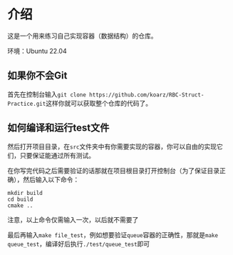# 介绍

这是一个用来练习自己实现容器（数据结构）的仓库。

环境：Ubuntu 22.04

## 如果你不会Git

首先在控制台输入`git clone https://github.com/koarz/RBC-Struct-Practice.git`这样你就可以获取整个仓库的代码了。

## 如何编译和运行test文件

然后打开项目目录，在`src`文件夹中有你需要实现的容器，你可以自由的实现它们，只要保证能通过所有测试。

在你写完代码之后需要验证的话那就在项目根目录打开控制台（为了保证目录正确），然后输入以下命令：
```
mkdir build
cd build
cmake ..
```
注意，以上命令仅需输入一次，以后就不需要了

最后再输入`make file_test`，例如想要验证`queue`容器的正确性，那就是`make queue_test`，编译好后执行`./test/queue_test`即可
